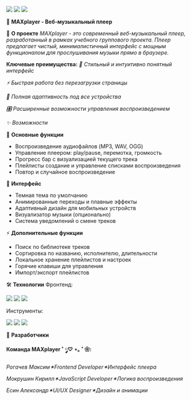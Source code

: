 
<img src="https://img.shields.io/badge/HTML5-E34F26?style=for-the-badge&logo=html5&logoColor=white"></img> <img src="https://img.shields.io/badge/CSS3-1572B6?style=for-the-badge&logo=css3&logoColor=white"></img> <img src="https://img.shields.io/badge/Git-F05032?style=for-the-badge&logo=git&logoColor=white"></img>

🎵 <b>MAXplayer - Веб-музыкальный плеер</b>

🚀 <b>О проекте</b>
<i>MAXplayer - это современный веб-музыкальный плеер, разработанный в рамках учебного группового проекта. Плеер предлагает чистый, минималистичный интерфейс с мощным функционалом для прослушивания музыки прямо в браузере.</i>

<b>Ключевые преимущества:</b>
<i>
🎨 Стильный и интуитивно понятный интерфейс

⚡ Быстрая работа без перезагрузки страницы

📱 Полная адаптивность под все устройства

🎛️ Расширенные возможности управления воспроизведением

✨ Возможности
</i>

🎵 <b>Основные функции</b>
<ul>
<li>Воспроизведение аудиофайлов (MP3, WAV, OGG)</li>

<li>Управление плеером: play/pause, перемотка, громкость</li>

<li>Прогресс бар с визуализацией текущего трека</li>

<li>Плейлисты создание и управление списками воспроизведения</li>

<li>Повтор и случайное воспроизведение</li>

</ul>

🎨 <b>Интерфейс</b>

<ul>
  
<li>Темная тема по умолчанию</li>

<li>Анимированные переходы и плавные эффекты</li>

<li>Адаптивный дизайн для мобильных устройств</li>

<li>Визуализатор музыки (опционально)</li>

<li>Система уведомлений о смене треков</li>

</ul>

⚡ <b>Дополнительные функции</b>
<ul>
  
<li>Поиск по библиотеке треков</li>

<li>Сортировка по названию, исполнителю, длительности</li>

<li>Локальное хранение плейлистов и настроек</li>

<li>Горячие клавиши для управления</li>

<li>Импорт/экспорт плейлистов</li>

</ul>

🛠 <b>Технологии</b>
Фронтенд:

<img src="https://img.shields.io/badge/HTML5-E34F26?style=flat-square&logo=html5&logoColor=white"></img>
<img src="https://img.shields.io/badge/CSS3-1572B6?style=flat-square&logo=css3&logoColor=white"></img>
<img src="https://img.shields.io/badge/Spring-6DB33F?style=flat-square&logo=spring&logoColor=white"></img>


Инструменты:

<img src="https://img.shields.io/badge/Git-F05032?style=flat-square&logo=git&logoColor=white"></img>
<img src="https://img.shields.io/badge/VS_Code-007ACC?style=flat-square&logo=visual-studio-code&logoColor=white"></img>
<img src="https://img.shields.io/badge/Figma-F24E1E?style=flat-square&logo=figma&logoColor=white"></img>

👥 <b>Разработчики</b>

<b>Команда MAXplayer ˚ ༘♡ ⋆｡ ˚ ❀:</b>

<i>Рогачев Максим✶Frontend Developer✶Интерфейс плеера</i>

<i>Мокрушин Кирилл✶JavaScript Developer✶Логика воспроизведения</i>

<i>Есин Александр✶UI/UX Designer✶Дизайн и анимации</i>

